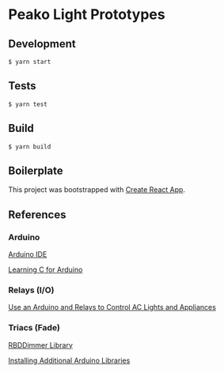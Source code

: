 # Peako Light Prototypes

## Development

`$ yarn start`

## Tests

`$ yarn test`

## Build

`$ yarn build`

## Boilerplate

This project was bootstrapped with [Create React App](https://github.com/facebook/create-react-app).

## References

### Arduino

[Arduino IDE](https://www.arduino.cc/en/main/software)

[Learning C for Arduino](https://mrwilde.com/wp-content/uploads/2018/03/Learning-C-for-Arduino.pdf)

### Relays (I/O)

[Use an Arduino and Relays to Control AC Lights and Appliances](https://makezine.com/projects/arduino-relays-high-voltage/)

### Triacs (Fade)

[RBDDimmer Library](https://github.com/RobotDynOfficial/RBDDimmer)

[Installing Additional Arduino Libraries](https://www.arduino.cc/en/guide/libraries)